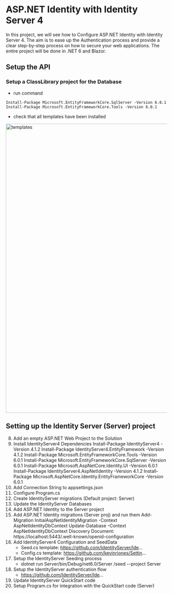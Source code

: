 # ASP.NET Identity with Identity Server 4

In this project, we will see how to Configure ASP.NET Identity with Identity Server 4. The aim is to ease up the Authentication process and provide a clear step-by-step process on how to secure your web applications. The entire project will be done in .NET 6 and Blazor.


## Setup the API 

### Setup a ClassLibrary project for the Database

- run command
```
Install-Package Microsoft.EntityFrameworkCore.SqlServer -Version 6.0.1
Install-Package Microsoft.EntityFrameworkCore.Tools -Version 6.0.1
```

- check that all templates have been installed
<img src="/pictures/templates.png" title="templates"  width="900">


## Setting up the Identity Server (Server) project
8. Add an empty ASP.NET Web Project to the Solution
9. Install IdentityServer4 Dependencies 
     Install-Package IdentityServer4 -Version 4.1.2
     Install-Package IdentityServer4.EntityFramework -Version 4.1.2
     Install-Package Microsoft.EntityFrameworkCore.Tools -Version 6.0.1
     Install-Package Microsoft.EntityFrameworkCore.SqlServer -Version 6.0.1
     Install-Package Microsoft.AspNetCore.Identity.UI -Version 6.0.1
     Install-Package IdentityServer4.AspNetIdentity -Version 4.1.2
     Install-Package Microsoft.AspNetCore.Identity.EntityFrameworkCore -Version 6.0.1
10. Add Connection String to appsettings.json
11. Configure Program.cs
12. Create IdentityServer migrations (Default project: Server)
13. Update the IdentityServer Databases
14. Add ASP.NET Identity to the Server project 
15. Add ASP.NET Identity migrations (Server proj) and run them
     Add-Migration InitialAspNetIdentityMigration -Context AspNetIdentityDbContext
     Update-Database -Context AspNetIdentityDbContext
     Discovery Document: https://localhost:5443/.well-known/openid-configuration
16. Add IdentityServer4 Configuration and SeedData
     - Seed.cs template: https://github.com/IdentityServer/Ide...
     - Config.cs template: https://github.com/kevinrjones/Settin...
17. Setup the IdentityServer Seeding process
     - dotnet run Server/bin/Debug/net6.0/Server /seed --project Server
18. Setup the IdentityServer authentication flow
     - https://github.com/IdentityServer/Ide...
19. Update IdentityServer QuickStart code
20. Setup Program.cs for integration with the QuickStart code (Server)
